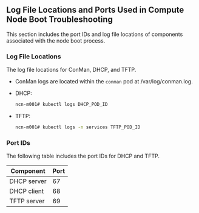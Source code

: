 
## Log File Locations and Ports Used in Compute Node Boot Troubleshooting

This section includes the port IDs and log file locations of components associated with the node boot process.

### Log File Locations

The log file locations for ConMan, DHCP, and TFTP.

- ConMan logs are located within the `conman` pod at /var/log/conman.log.
- DHCP:

    ```bash
    ncn-m001# kubectl logs DHCP_POD_ID
    ```
- TFTP:

    ```bash
    ncn-m001# kubectl logs -n services TFTP_POD_ID
    ```

### Port IDs

The following table includes the port IDs for DHCP and TFTP.

|Component|Port|
|---------|----|
|DHCP server|67|
|DHCP client|68|
|TFTP server|69|


